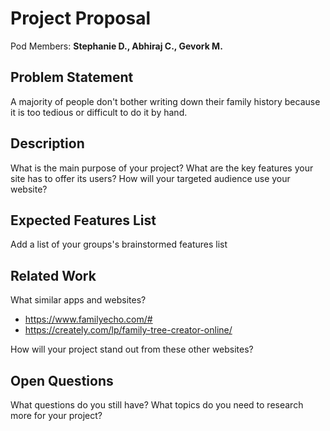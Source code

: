 # Project Proposal

Pod Members: **Stephanie D., Abhiraj C., Gevork M.**

## Problem Statement

A majority of people don't bother writing down their family history because it is too tedious or difficult to do it by hand. 

## Description

What is the main purpose of your project? What are the key features your site has to offer its users? How will your targeted audience use your website?

## Expected Features List

Add a list of your groups's brainstormed features list

## Related Work

What similar apps and websites? 
- https://www.familyecho.com/#
- https://creately.com/lp/family-tree-creator-online/

How will your project stand out from these other websites?

## Open Questions

What questions do you still have? What topics do you need to research more for your project?
